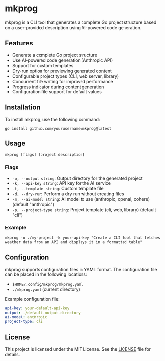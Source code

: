 # mkprog

mkprog is a CLI tool that generates a complete Go project structure based on a user-provided description using AI-powered code generation.

## Features

- Generate a complete Go project structure
- Use AI-powered code generation (Anthropic API)
- Support for custom templates
- Dry-run option for previewing generated content
- Configurable project types (CLI, web server, library)
- Concurrent file writing for improved performance
- Progress indicator during content generation
- Configuration file support for default values

## Installation

To install mkprog, use the following command:

```
go install github.com/yourusername/mkprog@latest
```

## Usage

```
mkprog [flags] [project description]
```

### Flags

- `-o, --output string`: Output directory for the generated project
- `-k, --api-key string`: API key for the AI service
- `-t, --template string`: Custom template file
- `-d, --dry-run`: Perform a dry run without creating files
- `-m, --ai-model string`: AI model to use (anthropic, openai, cohere) (default "anthropic")
- `-p, --project-type string`: Project template (cli, web, library) (default "cli")

### Example

```
mkprog -o ./my-project -k your-api-key "Create a CLI tool that fetches weather data from an API and displays it in a formatted table"
```

## Configuration

mkprog supports configuration files in YAML format. The configuration file can be placed in the following locations:

- `$HOME/.config/mkprog/mkprog.yaml`
- `./mkprog.yaml` (current directory)

Example configuration file:

```yaml
api-key: your-default-api-key
output: ./default-output-directory
ai-model: anthropic
project-type: cli
```

## License

This project is licensed under the MIT License. See the [LICENSE](LICENSE) file for details.

